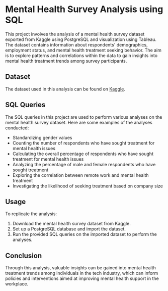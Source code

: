 # Mental Health Survey Analysis using SQL

This project involves the analysis of a mental health survey dataset exported from Kaggle using PostgreSQL and visualization using Tableau. The dataset contains information about respondents' demographics, employment status, and mental health treatment seeking behavior. The aim is to explore patterns and correlations within the data to gain insights into mental health treatment trends among survey participants. 

## Dataset
The dataset used in this analysis can be found on [Kaggle](https://www.kaggle.com/datasets/osmi/mental-health-in-tech-survey/code?datasetId=311&searchQuery=sql).

## SQL Queries
The SQL queries in this project are used to perform various analyses on the mental health survey dataset. Here are some examples of the analyses conducted:
- Standardizing gender values
- Counting the number of respondents who have sought treatment for mental health issues
- Calculating the overall percentage of respondents who have sought treatment for mental health issues
- Analyzing the percentage of male and female respondents who have sought treatment
- Exploring the correlation between remote work and mental health treatment
- Investigating the likelihood of seeking treatment based on company size

## Usage
To replicate the analysis:
1. Download the mental health survey dataset from Kaggle.
2. Set up a PostgreSQL database and import the dataset.
3. Run the provided SQL queries on the imported dataset to perform the analyses.

## Conclusion
Through this analysis, valuable insights can be gained into mental health treatment trends among individuals in the tech industry, which can inform policies and interventions aimed at improving mental health support in the workplace.
